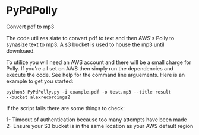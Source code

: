 # PyPdPolly
Convert pdf to mp3

The code utilizes slate to convert pdf to text and then AWS's Polly to synasize text to mp3. A s3 bucket is used to house the mp3 until downloaed. 

To utilize you will need an AWS account and there will be a small charge for Polly. If you're all set on AWS then simply run the dependencies and execute the code. See help for the command line arguements. Here is an example to get you started:

<code>python3 PyPdPolly.py -i example.pdf -o test.mp3 --title result --bucket alexrecordings2</code>

If the script fails there are some things to check:

1- Timeout of authentication because too many attempts have been made<br />
2- Ensure your S3 bucket is in the same location as your AWS default region

